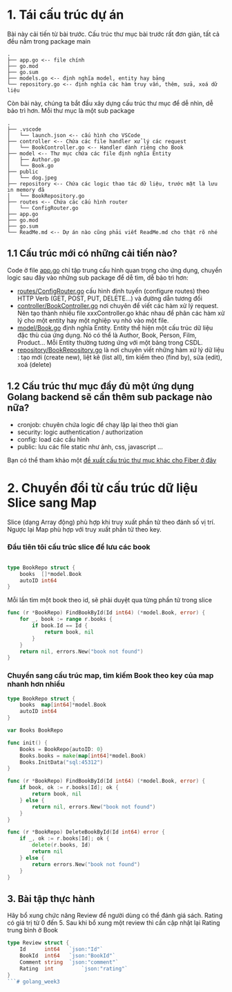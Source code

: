 # 1. Tái cấu trúc dự án

Bài này cải tiến từ bài trước. Cấu trúc thư mục bài trước rất đơn giản, tất cả đều nằm trong package main

```
.
├── app.go <-- file chính
├── go.mod
├── go.sum
├── models.go <-- định nghĩa model, entity hay bảng
└── repository.go <-- định nghĩa các hàm truy vấn, thêm, sửa, xoá dữ liệu
```

Còn bài này, chúng ta bắt đầu xây dựng cấu trúc thư mục để dễ nhìn, dễ bảo trì hơn. Mỗi thư mục là một sub package
```
.
├── .vscode
│   └── launch.json <-- cấu hình cho VSCode
├── controller <-- Chứa các file handler xử lý các request
│   └── BookController.go <-- Handler dành riêng cho Book
├── model <-- Thư mục chứa các file định nghĩa Entity
│   ├── Author.go
│   └── Book.go
├── public
│   └── dog.jpeg
├── repository <-- Chứa các logic thao tác dữ liệu, trước mặt là lưu in memory đã
│   └── BookRepository.go
├── routes <-- Chứa các cấu hình router
│   └── ConfigRouter.go
├── app.go
├── go.mod
├── go.sum
└── ReadMe.md <-- Dự án nào cũng phải viết ReadMe.md cho thật rõ nhé
```
## 1.1 Cấu trúc mới có những cải tiến nào?

Code ở file [app.go](app.go) chỉ tập trung cấu hình quan trọng cho ứng dụng, chuyển logic sau đây vào những sub package để dễ tìm, dễ bảo trì hơn:
- [routes/ConfigRouter.go](routes/ConfigRouter.go) cấu hình định tuyến (configure routes) theo HTTP Verb (GET, POST, PUT, DELETE...) và đường dẫn tương đối
- [controller/BookController.go](controller/BookController.go) nơi chuyên để viết các hàm xử lý request. Nên tạo thành nhiều file xxxController.go khác nhau để phân các hàm xử lý cho một entity hay một nghiệp vụ nhỏ vào một file.
- [model/Book.go](model/Book.go) định nghĩa Entity. Entity thể hiện một cấu trúc dữ liệu đặc thù của ứng dụng. Nó có thể là Author, Book, Person, Film, Product... Mỗi Entity thường tương ứng với một bảng trong CSDL.
- [repository/BookRepository.go](repository/BookRepository.go) là nơi chuyên viết những hàm xử lý dữ liệu : tạo mới (create new), liệt kê (list all), tìm kiếm theo (find by), sửa (edit), xoá (delete)

 ## 1.2 Cấu trúc thư mục đầy đủ một ứng dụng Golang backend sẽ cần thêm sub package nào nữa?
- cronjob: chuyên chứa logic để chạy lặp lại theo thời gian
- security: logic authentication / authorization
- config: load các cấu hình
- public: lưu các file static như ảnh, css, javascript
...

Bạn có thể tham khảo một [đề xuất cấu trúc thư mục khác cho Fiber ở đây](https://sujit-baniya.gitbook.io/fiber-boilerplate/project-structure)
# 2. Chuyển đổi từ cấu trúc dữ liệu Slice sang Map

Slice (dạng Array động) phù hợp khi truy xuất phần tử theo đánh số vị trí. Ngược lại Map phù hợp với truy xuất phần tử theo key.
### Đầu tiên tôi cấu trúc slice để lưu các book
```go

type BookRepo struct {
	books  []*model.Book 
	autoID int64
}
```

Mỗi lần tìm một book theo id, sẽ phải duyệt qua từng phần tử trong slice

```go
func (r *BookRepo) FindBookById(Id int64) (*model.Book, error) {
	for _, book := range r.books {
		if book.Id == Id {
			return book, nil
		}
	}
	return nil, errors.New("book not found")
}
```

### Chuyển sang cấu trúc map, tìm kiếm Book theo key của map nhanh hơn nhiều
```go
type BookRepo struct {
	books  map[int64]*model.Book
	autoID int64
}

var Books BookRepo

func init() {
	Books = BookRepo{autoID: 0}
	Books.books = make(map[int64]*model.Book)
	Books.InitData("sql:45312")
}

func (r *BookRepo) FindBookById(Id int64) (*model.Book, error) {
	if book, ok := r.books[Id]; ok {
		return book, nil
	} else {
		return nil, errors.New("book not found")
	}
}

func (r *BookRepo) DeleteBookById(Id int64) error {
	if _, ok := r.books[Id]; ok {
		delete(r.books, Id)
		return nil
	} else {
		return errors.New("book not found")
	}
}
```

## 3. Bài tập thực hành

Hãy bổ xung chức năng Review để người dùng có thể đánh giá sách.
Rating có giá trị từ 0 đến 5. Sau khi bổ xung một review thì cần cập nhật lại Rating trung bình ở Book
```go
type Review struct {
	Id      int64   `json:"Id"`
	BookId  int64   `json:"BookId"`
	Comment string  `json:"comment"`
	Rating  int  		`json:"rating"`
}
```# golang_week3
